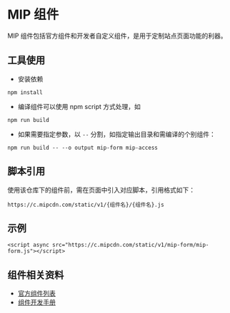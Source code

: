 # MIP 组件

MIP 组件包括官方组件和开发者自定义组件，是用于定制站点页面功能的利器。

## 工具使用

- 安装依赖

```
npm install
```

- 编译组件可以使用 npm script 方式处理，如

```
npm run build
```

- 如果需要指定参数，以 `--` 分割，如指定输出目录和需编译的个别组件：

```
npm run build -- --o output mip-form mip-access
```

## 脚本引用

使用该仓库下的组件前，需在页面中引入对应脚本，引用格式如下：

`https://c.mipcdn.com/static/v1/{组件名}/{组件名}.js`

## 示例

```
<script async src="https://c.mipcdn.com/static/v1/mip-form/mip-form.js"></script>
```

## 组件相关资料

- [官方组件列表](https://www.mipengine.org/doc/3-widget/10-widgets.html)
- [组件开发手册](https://github.com/mipengine/mip-extensions/blob/master/docs/README.md)